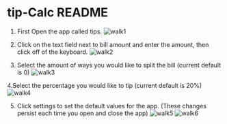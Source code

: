 # tip-Calc README


1. First Open the app called tips.
![walk1](https://cloud.githubusercontent.com/assets/6476199/11826703/0095f102-a355-11e5-88fe-f4cc53307073.gif)

2. Click on the text field next to bill amount and enter the amount, then click off of the keyboard.
![walk2](https://cloud.githubusercontent.com/assets/6476199/11826705/0291aece-a355-11e5-8ede-b3ddd686f83d.gif)

3. Select the amount of ways you would like to split the bill (current default is 0)
![walk3](https://cloud.githubusercontent.com/assets/6476199/11826707/04dbf2d4-a355-11e5-8141-b64a2a00c7f3.gif)


4.Select the percentage you would like to tip (current default is 20%)
![walk4](https://cloud.githubusercontent.com/assets/6476199/11826710/06778748-a355-11e5-8d9b-fea2cd62a17b.gif)


5. Click settings to set the default values for the app. (These changes persist each time you open and close the app)
![walk5](https://cloud.githubusercontent.com/assets/6476199/11826713/081b00de-a355-11e5-840d-e4e09d6c605e.gif)
![walk6](https://cloud.githubusercontent.com/assets/6476199/11826719/0b543a0e-a355-11e5-843a-846b1d30e208.gif)

